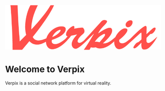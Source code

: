 # ![verpix](docs/images/logo.png)

# Welcome to Verpix

Verpix is a social network platform for virtual reality.
